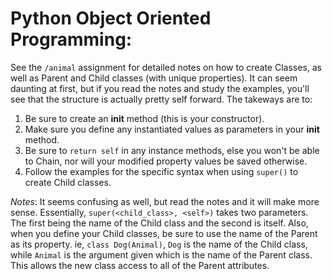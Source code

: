 # Python Object Oriented Programming:
See the `/animal` assignment for detailed notes on how to create Classes, as well
as Parent and Child classes (with unique properties). It can seem daunting at first,
but if you read the notes and study the examples, you'll see that the structure
is actually pretty self forward. The takeways are to:

1. Be sure to create an __init__ method (this is your constructor).
2. Make sure you define any instantiated values as parameters in your __init__ method.
3. Be sure to `return self` in any instance methods, else you won't be able to Chain,
   nor will your modified property values be saved otherwise.
4. Follow the examples for the specific syntax when using `super()` to create
   Child classes.

*Notes*: It seems confusing as well, but read the notes and it will
make more sense. Essentially, `super(<child_class>, <self>)` takes two parameters.
The first being the name of the Child class and the second is itself. Also,
when you define your Child classes, be sure to use the name of the Parent as
its property. ie, `class Dog(Animal)`, `Dog` is the name of the Child class,
while `Animal` is the argument given which is the name of the Parent class.
This allows the new class access to all of the Parent attributes.
